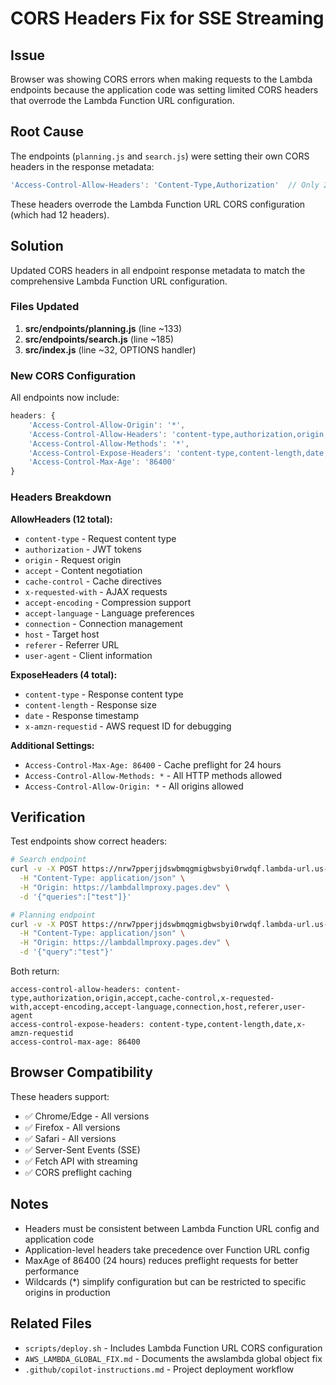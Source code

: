 # CORS Headers Fix for SSE Streaming

## Issue
Browser was showing CORS errors when making requests to the Lambda endpoints because the application code was setting limited CORS headers that overrode the Lambda Function URL configuration.

## Root Cause
The endpoints (`planning.js` and `search.js`) were setting their own CORS headers in the response metadata:
```javascript
'Access-Control-Allow-Headers': 'Content-Type,Authorization'  // Only 2 headers ❌
```

These headers overrode the Lambda Function URL CORS configuration (which had 12 headers).

## Solution
Updated CORS headers in all endpoint response metadata to match the comprehensive Lambda Function URL configuration.

### Files Updated

1. **src/endpoints/planning.js** (line ~133)
2. **src/endpoints/search.js** (line ~185)
3. **src/index.js** (line ~32, OPTIONS handler)

### New CORS Configuration

All endpoints now include:

```javascript
headers: {
    'Access-Control-Allow-Origin': '*',
    'Access-Control-Allow-Headers': 'content-type,authorization,origin,accept,cache-control,x-requested-with,accept-encoding,accept-language,connection,host,referer,user-agent',
    'Access-Control-Allow-Methods': '*',
    'Access-Control-Expose-Headers': 'content-type,content-length,date,x-amzn-requestid',
    'Access-Control-Max-Age': '86400'
}
```

### Headers Breakdown

**AllowHeaders (12 total):**
- `content-type` - Request content type
- `authorization` - JWT tokens
- `origin` - Request origin
- `accept` - Content negotiation
- `cache-control` - Cache directives
- `x-requested-with` - AJAX requests
- `accept-encoding` - Compression support
- `accept-language` - Language preferences
- `connection` - Connection management
- `host` - Target host
- `referer` - Referrer URL
- `user-agent` - Client information

**ExposeHeaders (4 total):**
- `content-type` - Response content type
- `content-length` - Response size
- `date` - Response timestamp
- `x-amzn-requestid` - AWS request ID for debugging

**Additional Settings:**
- `Access-Control-Max-Age: 86400` - Cache preflight for 24 hours
- `Access-Control-Allow-Methods: *` - All HTTP methods allowed
- `Access-Control-Allow-Origin: *` - All origins allowed

## Verification

Test endpoints show correct headers:
```bash
# Search endpoint
curl -v -X POST https://nrw7pperjjdswbmqgmigbwsbyi0rwdqf.lambda-url.us-east-1.on.aws/search \
  -H "Content-Type: application/json" \
  -H "Origin: https://lambdallmproxy.pages.dev" \
  -d '{"queries":["test"]}'

# Planning endpoint  
curl -v -X POST https://nrw7pperjjdswbmqgmigbwsbyi0rwdqf.lambda-url.us-east-1.on.aws/planning \
  -H "Content-Type: application/json" \
  -H "Origin: https://lambdallmproxy.pages.dev" \
  -d '{"query":"test"}'
```

Both return:
```
access-control-allow-headers: content-type,authorization,origin,accept,cache-control,x-requested-with,accept-encoding,accept-language,connection,host,referer,user-agent
access-control-expose-headers: content-type,content-length,date,x-amzn-requestid
access-control-max-age: 86400
```

## Browser Compatibility

These headers support:
- ✅ Chrome/Edge - All versions
- ✅ Firefox - All versions
- ✅ Safari - All versions
- ✅ Server-Sent Events (SSE)
- ✅ Fetch API with streaming
- ✅ CORS preflight caching

## Notes

- Headers must be consistent between Lambda Function URL config and application code
- Application-level headers take precedence over Function URL config
- MaxAge of 86400 (24 hours) reduces preflight requests for better performance
- Wildcards (*) simplify configuration but can be restricted to specific origins in production

## Related Files

- `scripts/deploy.sh` - Includes Lambda Function URL CORS configuration
- `AWS_LAMBDA_GLOBAL_FIX.md` - Documents the awslambda global object fix
- `.github/copilot-instructions.md` - Project deployment workflow
